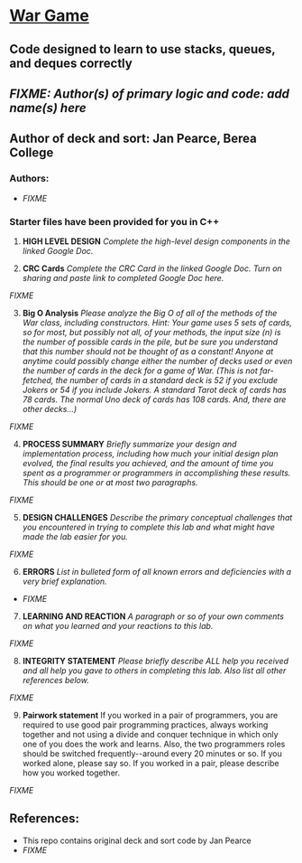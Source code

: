# [War Game](https://docs.google.com/document/d/1jzBKgghaA3kMRGaNuzSq5wfkHSILyeRT2_1yK6j9gY8/edit?usp=sharing)
## Code designed to learn to use stacks, queues, and deques correctly

## *FIXME: Author(s) of primary logic and code: add name(s) here*
## Author of deck and sort: Jan Pearce, Berea College

### Authors:

- *FIXME*

### Starter files have been provided for you in C++

1. **HIGH LEVEL DESIGN**
*Complete the high-level design components in the linked Google Doc.*

2. **CRC Cards**
*Complete the CRC Card in the linked Google Doc. Turn on sharing and paste link to completed Google Doc here.*

*FIXME*

3. **Big O Analysis**
*Please analyze the Big O of all of the methods of the War class, including constructors. Hint: Your game uses 5 sets of cards, so for most, but possibly not all, of your methods, the input size (n) is the number of possible cards in the pile, but be sure you understand that this number should not be thought of as a constant! Anyone at anytime could possibly change either the number of decks used or even the number of cards in the deck for a game of War. (This is not far-fetched, the number of cards in a standard deck is 52 if you exclude Jokers or 54 if you include Jokers. A standard Tarot deck of cards has 78 cards. The normal Uno deck of cards has 108 cards. And, there are other decks...)*

*FIXME*

4. **PROCESS SUMMARY**
*Briefly summarize your design and implementation process,
including how much your initial design plan evolved,
the final results you achieved, and the amount of time you spent
as a programmer or programmers in accomplishing these results.
This should be one or at most two paragraphs.*

*FIXME*

5. **DESIGN CHALLENGES**
*Describe the primary conceptual challenges that you encountered
in trying to complete this lab and what might have made the
lab easier for you.*

*FIXME*

6. **ERRORS**
*List in bulleted form of all known errors
and deficiencies with a very brief explanation.*

- *FIXME*

7. **LEARNING AND REACTION**
*A paragraph or so of your own comments
on what you learned and your reactions to this lab.*

*FIXME*

8. **INTEGRITY STATEMENT**
*Please briefly describe ALL help you received and
all help you gave to others in completing this lab.
Also list all other references below.*

*FIXME*

9. **Pairwork statement**
If you worked in a pair of programmers, you are required to use good pair programming practices, always working together and not using a divide and conquer technique in which only one of you does the work and learns. Also, the two programmers roles should be switched frequently--around every 20 minutes or so. If you worked alone, please say so. If you worked in a pair, please describe how you worked together.

*FIXME*

## References:
- This repo contains original deck and sort code by Jan Pearce
- *FIXME*
